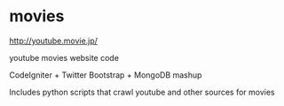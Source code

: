 movies
======

http://youtube.movie.jp/

youtube movies website code

CodeIgniter + Twitter Bootstrap + MongoDB mashup

Includes python scripts that crawl youtube and other sources for movies
